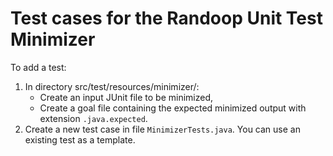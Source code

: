 # Test cases for the Randoop Unit Test Minimizer

To add a test:

1. In directory src/test/resources/minimizer/:
    * Create an input JUnit file to be minimized,
    * Create a goal file containing the expected minimized output with extension
      `.java.expected`.
2. Create a new test case in file `MinimizerTests.java`.  You can use an
   existing test as a template.
